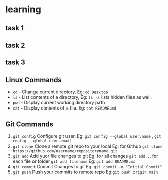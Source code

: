 # learning

## task 1



## task 2




## task 3



## Linux Commands

 
- `cd` - Change current directory. Eg: `cd Desktop`
- `ls` - List contents of a directory, Eg: `ls -a` lists hidden files as well.
- `pwd` - Display current working directory path
- `cat` - Display contents of a file. Eg: `cat README.md`

## Git Commands

1. `git config`  Configure git user. Eg: `git config --global user.name` ,
   `git config --global user.email`
2. `git clone`  Clone a remote git repo to your local Eg: for Github `git clone https://github.com/username/repositoryname.git`
3. `git add`  Add yuor file changes to git  Eg: for all changes `git add .`, for each file or folder `git add filename` Eg: `git add README.md`
4. `git commit`  Commit Changes to git Eg: `git commit -m "Initial Commit"`
5. `git push`  Push your commits to remote repo Eg:`git push origin main`


